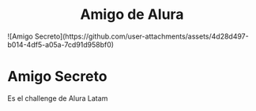 <h1 align="center"> Amigo de Alura </h1>
![Amigo Secreto](https://github.com/user-attachments/assets/4d28d497-b014-4df5-a05a-7cd91d958bf0)



# Amigo Secreto
 Es el challenge de Alura Latam

 
